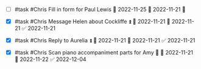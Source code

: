 - [ ] #task #Chris Fill in form for Paul Lewis 📅 2022-11-25 🛫 2022-11-21 🔽 
- [x] #task #Chris Message Helen about Cockliffe ⏫ 🛫 2022-11-21 📅 2022-11-21 ✅ 2022-11-21
- [x] #task #Chris Reply to Aurelia ⏫ 🛫 2022-11-21 📅 2022-11-21 ✅ 2022-11-21
- [x] #task #Chris Scan piano accompaniment parts for Amy 🔼 🛫 2022-11-21 📅 2022-11-22 ✅ 2022-12-04

